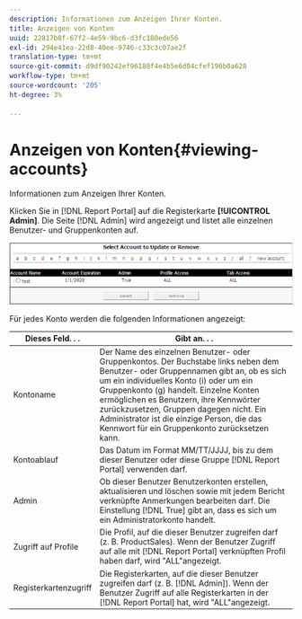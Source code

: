 ```yaml
---
description: Informationen zum Anzeigen Ihrer Konten.
title: Anzeigen von Konten
uuid: 22817b8f-67f2-4e59-9bc6-d3fc180ede56
exl-id: 294e41ea-22d8-40ee-9746-c33c3c07ae2f
translation-type: tm+mt
source-git-commit: d9df90242ef96188f4e4b5e6d04cfef196b0a628
workflow-type: tm+mt
source-wordcount: '205'
ht-degree: 3%

---
```


# Anzeigen von Konten{#viewing-accounts}

Informationen zum Anzeigen Ihrer Konten.

Klicken Sie in [!DNL Report Portal] auf die Registerkarte **[!UICONTROL Admin]**. Die Seite [!DNL Admin] wird angezeigt und listet alle einzelnen Benutzer- und Gruppenkonten auf.

![](assets/report_admintag.png)

Für jedes Konto werden die folgenden Informationen angezeigt:

| Dieses Feld. . . | Gibt an. . . |
|---|---|
| Kontoname | Der Name des einzelnen Benutzer- oder Gruppenkontos. Der Buchstabe links neben dem Benutzer- oder Gruppennamen gibt an, ob es sich um ein individuelles Konto (i) oder um ein Gruppenkonto (g) handelt. Einzelne Konten ermöglichen es Benutzern, ihre Kennwörter zurückzusetzen, Gruppen dagegen nicht. Ein Administrator ist die einzige Person, die das Kennwort für ein Gruppenkonto zurücksetzen kann. |
| Kontoablauf | Das Datum im Format MM/TT/JJJJ, bis zu dem dieser Benutzer oder diese Gruppe [!DNL Report Portal] verwenden darf. |
| Admin | Ob dieser Benutzer Benutzerkonten erstellen, aktualisieren und löschen sowie mit jedem Bericht verknüpfte Anmerkungen bearbeiten darf. Die Einstellung [!DNL True] gibt an, dass es sich um ein Administratorkonto handelt. |
| Zugriff auf Profile | Die Profil, auf die dieser Benutzer zugreifen darf (z. B. ProductSales). Wenn der Benutzer Zugriff auf alle mit [!DNL Report Portal] verknüpften Profil haben darf, wird &quot;ALL&quot;angezeigt. |
| Registerkartenzugriff | Die Registerkarten, auf die dieser Benutzer zugreifen darf (z. B. [!DNL Admin]). Wenn der Benutzer Zugriff auf alle Registerkarten in der [!DNL Report Portal] hat, wird &quot;ALL&quot;angezeigt. |
